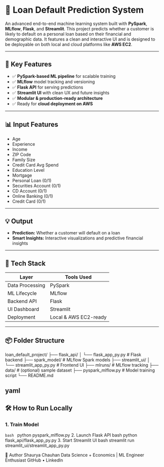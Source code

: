 # 🏦 Loan Default Prediction System

An advanced end-to-end machine learning system built with **PySpark**, **MLflow**, **Flask**, and **Streamlit**. This project predicts whether a customer is likely to default on a personal loan based on their financial and demographic data. It features a clean and interactive UI and is designed to be deployable on both local and cloud platforms like **AWS EC2**.

---

## 🚀 Key Features

- ✅ **PySpark-based ML pipeline** for scalable training
- ✅ **MLflow** model tracking and versioning
- ✅ **Flask API** for serving predictions
- ✅ **Streamlit UI** with clean UX and future insights
- ✅ **Modular & production-ready architecture**
- ✅ Ready for **cloud deployment on AWS**

---

## 📊 Input Features

- Age  
- Experience  
- Income  
- ZIP Code  
- Family Size  
- Credit Card Avg Spend  
- Education Level  
- Mortgage  
- Personal Loan (0/1)  
- Securities Account (0/1)  
- CD Account (0/1)  
- Online Banking (0/1)  
- Credit Card (0/1)

---

## 💡 Output

- **Prediction:** Whether a customer will default on a loan
- **Smart Insights:** Interactive visualizations and predictive financial insights

---

## 🧰 Tech Stack

| Layer           | Tools Used                   |
|----------------|-------------------------------|
| Data Processing| PySpark                       |
| ML Lifecycle   | MLflow                        |
| Backend API    | Flask                         |
| UI Dashboard   | Streamlit                     |
| Deployment     | Local & AWS EC2-ready         |

---

## 📦 Folder Structure

loan_default_project/
├── flask_api/
│ └── flask_app_py.py # Flask backend
├── spark_model/ # MLflow Spark models
├── streamlit_ui/
│ └── streamlit_app_py.py # Frontend UI
├── mlruns/ # MLflow tracking
├── data/ # (optional) sample dataset
├── pyspark_mlflow.py # Model training script
└── README.md

yaml
---

## 🛠 How to Run Locally

### 1. Train Model
```bash ```
python pyspark_mlflow.py
2. Launch Flask API
bash
python flask_api/flask_app_py.py
3. Start Streamlit UI
bash
streamlit run streamlit_ui/streamlit_app_py.py

📌 Author
Shaurya Chauhan
Data Science + Economics | ML Engineer Enthusiast
GitHub • LinkedIn
